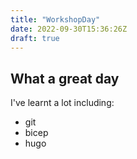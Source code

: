 ```yaml
---
title: "WorkshopDay"
date: 2022-09-30T15:36:26Z
draft: true
---
```


## What a great day

I've learnt a lot including:

- git
- bicep
- hugo
